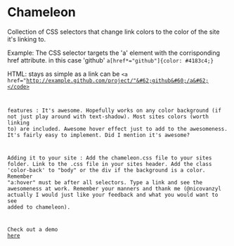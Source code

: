 Chameleon
=========

Collection of CSS selectors that change link colors to the color of the site it's linking to.

Example:
The CSS selector targets the 'a' element with the corrisponding href attribute. in this case 'github'
<code>a[href*="github"]{color: #4183c4;}</code>

HTML: stays as simple as a link can be
<code>&#60;a href="http://example.github.com/project/"&#62;github&#60;/a&#62;</code>

features :
It's awesome.
Hopefully works on any color background (if not just play around with text-shadow).
Most sites colors (worth linking to) are included.
Awesome hover effect just to add to the awesomeness.
It's fairly easy to implement.
Did I mention it's awesome?

Adding it to your site :
Add the chameleon.css file to your sites folder.
Link to the .css file in your sites header.
Add the class 'color-back' to "body" or the div if the background is a color.
Remember "a:hover" must be after all selectors.
Type a link and see the awesomeness at work.
Remember your manners and thank me (@nicovanzyl actually I would just like your feedback and what you would want to see added to chameleon).


Check out a demo <a href="http://nicovanzyl.com/tools/chameleon/">here</a>
